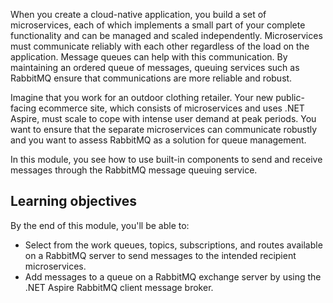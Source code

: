 When you create a cloud-native application, you build a set of microservices, each of which implements a small part of your complete functionality and can be managed and scaled independently. Microservices must communicate reliably with each other regardless of the load on the application. Message queues can help with this communication. By maintaining an ordered queue of messages, queuing services such as RabbitMQ ensure that communications are more reliable and robust.

Imagine that you work for an outdoor clothing retailer. Your new public-facing ecommerce site, which consists of microservices and uses .NET Aspire, must scale to cope with intense user demand at peak periods. You want to ensure that the separate microservices can communicate robustly and you want to assess RabbitMQ as a solution for queue management.

In this module, you see how to use built-in components to send and receive messages through the RabbitMQ message queuing service.

## Learning objectives

By the end of this module, you'll be able to:

- Select from the work queues, topics, subscriptions, and routes available on a RabbitMQ server to send messages to the intended recipient microservices.
- Add messages to a queue on a RabbitMQ exchange server by using the .NET Aspire RabbitMQ client message broker.
